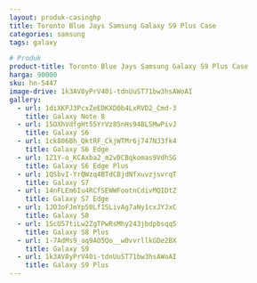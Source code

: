 ```yaml
---
layout: produk-casinghp
title: Toronto Blue Jays Samsung Galaxy S9 Plus Case
categories: samsung
tags: galaxy

# Produk
product-title: Toronto Blue Jays Samsung Galaxy S9 Plus Case
harga: 90000
sku: hn-5447
image-drive: 1k3AV8yPrV40i-tdnUuST71bw3hsAWoAI
gallery:
  - url: 1diXKPJ3PcxZeEDKXD0b4LxRVD2_Cmd-3
    title: Galaxy Note 8
  - url: 15OXhVdfgHt55YrVz85nHs94BLSMwPivJ
    title: Galaxy S6
  - url: 1ck806Bh_QktRF_CkjWTMr6j747NJ3fk4
    title: Galaxy S6 Edge
  - url: 1Z1Y-o_KCAxba2_m2vDCBqkomas9VdhSG
    title: Galaxy S6 Edge Plus
  - url: 1QSbvI-YrQWzq4BTdCBjdNfxuvzjsvrqT
    title: Galaxy S7
  - url: 14nFLEm6Iu4RCfSEWWFootnCdivMQIDtZ
    title: Galaxy S7 Edge
  - url: 1JO3oFJmYp50Lf1SLivAg7aNy1cxJYJxC
    title: Galaxy S8
  - url: 1ScU57tiLw2ZgTPwRsMhy243jbdpbsqq5
    title: Galaxy S8 Plus
  - url: 1-7AdMs9_aq9AO5Qo__w0vvrllkGDe2BX
    title: Galaxy S9
  - url: 1k3AV8yPrV40i-tdnUuST71bw3hsAWoAI
    title: Galaxy S9 Plus
---
```


